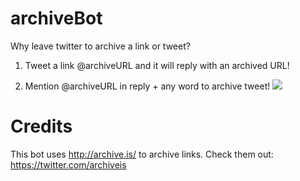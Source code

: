 # archiveBot
Why leave twitter to archive a link or tweet?

1. Tweet a link @archiveURL and it will reply with an archived URL!

2. Mention @archiveURL in reply + any word to archive tweet!
![](http://imgur.com/0TCEmM9.gif)


# Credits
This bot uses http://archive.is/ to archive links.
Check them out: https://twitter.com/archiveis
